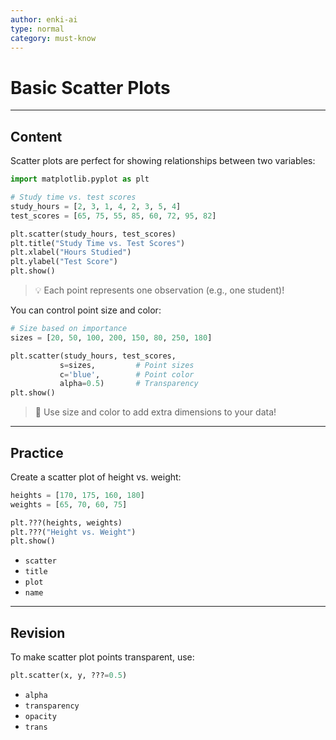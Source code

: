```yaml
---
author: enki-ai
type: normal
category: must-know
---
```


# Basic Scatter Plots

---
## Content

Scatter plots are perfect for showing relationships between two variables:

```python
import matplotlib.pyplot as plt

# Study time vs. test scores
study_hours = [2, 3, 1, 4, 2, 3, 5, 4]
test_scores = [65, 75, 55, 85, 60, 72, 95, 82]

plt.scatter(study_hours, test_scores)
plt.title("Study Time vs. Test Scores")
plt.xlabel("Hours Studied")
plt.ylabel("Test Score")
plt.show()
```

> 💡 Each point represents one observation (e.g., one student)!

You can control point size and color:

```python
# Size based on importance
sizes = [20, 50, 100, 200, 150, 80, 250, 180]

plt.scatter(study_hours, test_scores,
           s=sizes,         # Point sizes
           c='blue',        # Point color
           alpha=0.5)       # Transparency
plt.show()
```

> 🎯 Use size and color to add extra dimensions to your data!

---
## Practice

Create a scatter plot of height vs. weight:

```python
heights = [170, 175, 160, 180]
weights = [65, 70, 60, 75]

plt.???(heights, weights)
plt.???("Height vs. Weight")
plt.show()
```

- `scatter`
- `title`
- `plot`
- `name`

---
## Revision

To make scatter plot points transparent, use:

```python
plt.scatter(x, y, ???=0.5)
```

- `alpha`
- `transparency`
- `opacity`
- `trans` 